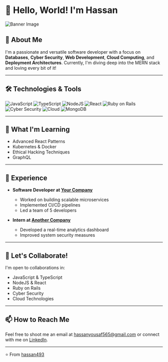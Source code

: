 # 👋 Hello, World! I'm Hassan

![Banner Image](https://drive.google.com/file/d/1rj52Z5ebMUKSnpZGx6FzdLBxxq29M6bD/view?usp=sharing)

## 🚀 About Me

I'm a passionate and versatile software developer with a focus on **Databases**, **Cyber Security**, **Web Development**, **Cloud Computing**, and **Deployment Architectures**. Currently, I'm diving deep into the MERN stack and loving every bit of it!

---

## 🛠️ Technologies & Tools

![JavaScript](https://img.shields.io/badge/-JavaScript-333333?style=flat&logo=javascript)
![TypeScript](https://img.shields.io/badge/-TypeScript-333333?style=flat&logo=typescript)
![NodeJS](https://img.shields.io/badge/-NodeJS-333333?style=flat&logo=node.js)
![React](https://img.shields.io/badge/-React-333333?style=flat&logo=react)
![Ruby on Rails](https://img.shields.io/badge/-Ruby_on_Rails-333333?style=flat&logo=ruby-on-rails)
![Cyber Security](https://img.shields.io/badge/-Cyber_Security-333333?style=flat&logo=security)
![Cloud](https://img.shields.io/badge/-Cloud-333333?style=flat&logo=cloud)
![MongoDB](https://img.shields.io/badge/-MongoDB-333333?style=flat&logo=mongodb)

---

## 🌱 What I'm Learning

- Advanced React Patterns
- Kubernetes & Docker
- Ethical Hacking Techniques
- GraphQL

---

## 💼 Experience

- **Software Developer at [Your Company](#)**
  - Worked on building scalable microservices
  - Implemented CI/CD pipelines
  - Led a team of 5 developers

- **Intern at [Another Company](#)**
  - Developed a real-time analytics dashboard
  - Improved system security measures

---

## 🤝 Let's Collaborate!

I'm open to collaborations in:

- JavaScript & TypeScript
- NodeJS & React
- Ruby on Rails
- Cyber Security
- Cloud Technologies

---

## 📫 How to Reach Me

Feel free to shoot me an email at [hassanyousaf565@gmail.com](mailto:hassanyousaf565@gmail.com) or connect with me on [LinkedIn](https://www.linkedin.com/in/your-linkedin-profile/).

---

⭐️ From [hassan493](https://github.com/hassan493)
